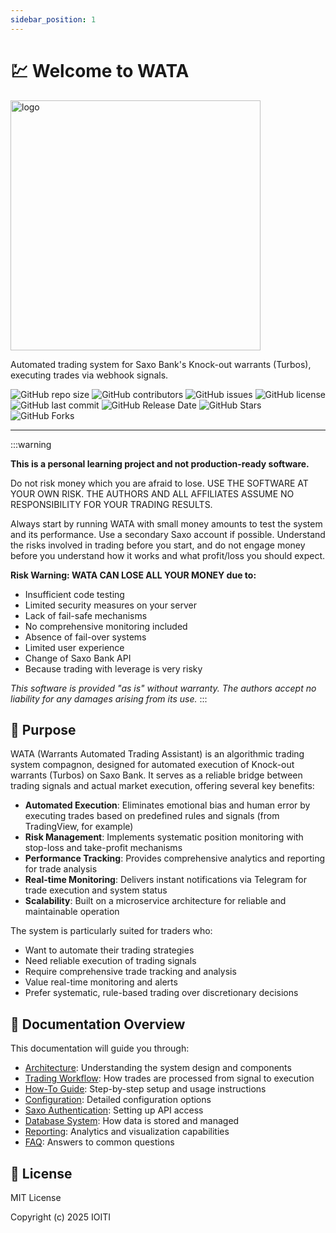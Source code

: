 ```yaml
---
sidebar_position: 1
---
```

# 💹 Welcome to WATA 

<img src="/wata/img/wata_header.png" alt="logo" width="400" />

Automated trading system for Saxo Bank's Knock-out warrants (Turbos), executing trades via webhook signals.

![GitHub repo size](https://img.shields.io/github/repo-size/IOITI/wata?style=flat-square)
![GitHub contributors](https://img.shields.io/github/contributors/IOITI/wata?style=flat-square)
![GitHub issues](https://img.shields.io/github/issues/IOITI/wata?style=flat-square)
![GitHub license](https://img.shields.io/github/license/IOITI/wata?style=flat-square)
![GitHub last commit](https://img.shields.io/github/last-commit/IOITI/wata?style=flat-square)
![GitHub Release Date](https://img.shields.io/github/release-date/IOITI/wata?style=flat-square)
![GitHub Stars](https://img.shields.io/github/stars/IOITI/wata?style=social) 
![GitHub Forks](https://img.shields.io/github/forks/IOITI/wata?style=social)

---

:::warning

**This is a personal learning project and not production-ready software.**

 Do not risk money which you are afraid to lose. USE THE SOFTWARE AT YOUR OWN RISK. THE AUTHORS AND ALL AFFILIATES ASSUME NO RESPONSIBILITY FOR YOUR TRADING RESULTS.

Always start by running WATA with small money amounts to test the system and its performance. Use a secondary Saxo account if possible. Understand the risks involved in trading before you start, and do not engage money before you understand how it works and what profit/loss you should expect.

**Risk Warning: WATA CAN LOSE ALL YOUR MONEY due to:**
- Insufficient code testing
- Limited security measures on your server
- Lack of fail-safe mechanisms
- No comprehensive monitoring included
- Absence of fail-over systems
- Limited user experience
- Change of Saxo Bank API
- Because trading with leverage is very risky

*This software is provided "as is" without warranty. The authors accept no liability for any damages arising from its use.*
:::

## 🎯 Purpose

WATA (Warrants Automated Trading Assistant) is an algorithmic trading system compagnon, designed for automated execution of Knock-out warrants (Turbos) on Saxo Bank. It serves as a reliable bridge between trading signals and actual market execution, offering several key benefits:

- **Automated Execution**: Eliminates emotional bias and human error by executing trades based on predefined rules and signals (from TradingView, for example)
- **Risk Management**: Implements systematic position monitoring with stop-loss and take-profit mechanisms
- **Performance Tracking**: Provides comprehensive analytics and reporting for trade analysis
- **Real-time Monitoring**: Delivers instant notifications via Telegram for trade execution and system status
- **Scalability**: Built on a microservice architecture for reliable and maintainable operation

The system is particularly suited for traders who:
- Want to automate their trading strategies
- Need reliable execution of trading signals
- Require comprehensive trade tracking and analysis
- Value real-time monitoring and alerts
- Prefer systematic, rule-based trading over discretionary decisions

## 📖 Documentation Overview

This documentation will guide you through:

- [Architecture](architecture): Understanding the system design and components
- [Trading Workflow](trading-workflow): How trades are processed from signal to execution
- [How-To Guide](how-to): Step-by-step setup and usage instructions
- [Configuration](configuration): Detailed configuration options
- [Saxo Authentication](saxo-authentication): Setting up API access
- [Database System](database): How data is stored and managed
- [Reporting](reporting): Analytics and visualization capabilities
- [FAQ](faq): Answers to common questions

## 📄 License

MIT License

Copyright (c) 2025 IOITI
